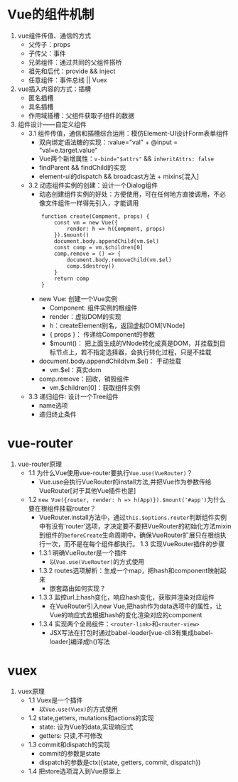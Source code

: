 # Vue的组件机制
1. vue组件传值、通信的方式
    - 父传子：props
    - 子传父：事件
    - 兄弟组件：通过共同的父组件搭桥
    - 祖先和后代：provide && inject
    - 任意组件：事件总线 || Vuex
2. vue插入内容的方式：插槽
    - 匿名插槽
    - 具名插槽
    - 作用域插槽：父组件获取子组件的数据
3. 组件设计——自定义组件
    - 3.1 组件传值，通信和插槽综合运用：模仿Element-UI设计Form表单组件
        - 双向绑定语法糖的实现：:value="val" + @input = "val=e.target.value"
        - Vue两个新增属性：`v-bind="$attrs"` && `inheritAttrs: false`
        - findParent && findChild的实现
        - element-ui的dispatch && broadcast方法 + mixins[混入]
    - 3.2 动态组件实例的创建：设计一个Dialog组件
        - 动态创建组件实例的好处：方便使用，可在任何地方直接调用，不必像文件组件一样得先引入，才能调用
        ```javascriot
            function create(Compment, props) {
                const vm = new Vue({
                    render: h => h(Compment, props)
                }).$mount()
                document.body.appendChild(vm.$el) 
                const comp = vm.$children[0]
                comp.remove = () => {
                    document.body.removeChild(vm.$el)
                    comp.$destroy()
                }
                return comp
            }
        ```
        - new Vue: 创建一个Vue实例
            - Component: 组件实例的根组件
            - render：虚拟DOM的实现
            - h：createElement别名，返回虚拟DOM[VNode]
            - { props }： 传递给Component的参数
            - $mount()： 把上面生成的VNode转化成真是DOM，并挂载到目标节点上，若不指定选择器，会执行转化过程，只是不挂载
        - document.body.appendChild(vm.$el)： 手动挂载
            - vm.$el：真实dom
        - comp.remove：回收，销毁组件
            - vm.$children[0]：获取组件实例
    - 3.3 递归组件: 设计一个Tree组件
        - name选项
        - 递归终止条件 
# vue-router
1. vue-router原理
    - 1.1 为什么Vue使用vue-router要执行`Vue.use(VueRouter)`？
        - Vue.use会执行VueRouter的install方法,并把Vue作为参数传给VueRouter[对于其他Vue插件也是]
    - 1.2 `new Vue({router, render: h => h(App)}).$mount('#app')`为什么要在根组件挂载router？
        - VueRouter.install方法中，通过`this.$options.router`判断组件实例中有没有'router'选项，才决定要不要把VueRouter的初始化方法mixin到组件的`beforeCreate`生命周期中，确保VueRouter扩展只在根组执行一次，而不是在每个组件都执行。
    1.3 实现VueRouter插件的步骤
        - 1.3.1 明确VueRouter是一个插件
            - 以`Vue.use(VueRouter)`的方式使用
        - 1.3.2 routes选项解析：生成一个map，把hash和component映射起来
            - 嵌套路由如何实现？
        - 1.3.3 监控url上hash变化，响应hash变化，获取并渲染对应组件
            - 在VueRouter引入new Vue,把hash作为data选项中的属性，让Vue的响应式去根据hash的变化渲染对应的component
        - 1.3.4 实现两个全局组件：`<router-link>`和`<router-view>`
            - JSX写法在打包时通过babel-loader[vue-cli3有集成babel-loader]编译成h()写法
# vuex
1. vuex原理
    - 1.1 Vuex是一个插件
        - 以`Vue.use(Vuex)`的方式使用
    - 1.2 state,getters, mutations和actions的实现
        - state: 设为Vue的data,实现响应式
        - getters: 只读,不可修改
    - 1.3 commit和dispatch的实现
        - commit的参数是state
        - dispatch的参数是ctx({state, getters, commit, dispatch})
    - 1.4 把store选项混入到Vue原型上